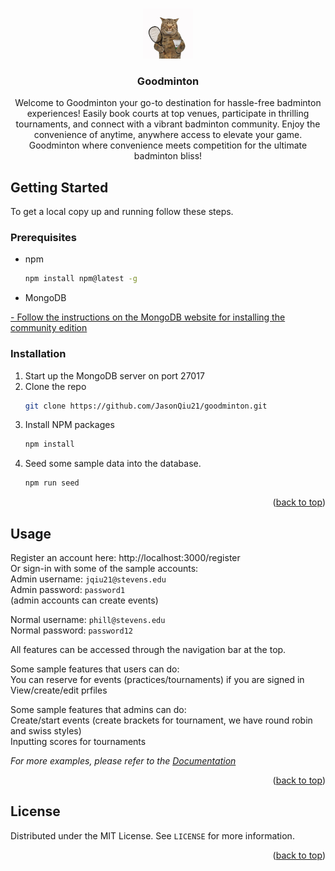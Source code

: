 <a name="readme-top"></a>


<!-- PROJECT LOGO -->
<br />
<div align="center">
  <a href="https://github.com/JasonQiu21/goodminton">
    <img src="public/images/cat.jpg" alt="Logo" width="80" height="80">
  </a>

<h3 align="center">Goodminton</h3>

  <p align="center">
    Welcome to Goodminton your go-to destination for hassle-free badminton experiences! Easily book courts at top venues, participate in thrilling tournaments, and connect with a vibrant badminton community. Enjoy the convenience of anytime, anywhere access to elevate your game. Goodminton where convenience meets competition for the ultimate badminton bliss!
  </p>
</div>


<!-- GETTING STARTED -->
## Getting Started

To get a local copy up and running follow these steps.

### Prerequisites

* npm
  ```sh
  npm install npm@latest -g
  ```
* MongoDB
<a href="https://www.mongodb.com/docs/manual/administration/install-community/">
  - Follow the instructions on the MongoDB website for installing the community edition
</a>

### Installation

1. Start up the MongoDB server on port 27017
2. Clone the repo
   ```sh
   git clone https://github.com/JasonQiu21/goodminton.git
   ```
3. Install NPM packages
   ```sh
   npm install
   ```
4. Seed some sample data into the database.
   ```sh
   npm run seed
   ```

<p align="right">(<a href="#readme-top">back to top</a>)</p>



<!-- USAGE EXAMPLES -->
## Usage

Register an account here: http://localhost:3000/register
<br />
Or sign-in with some of the sample accounts:
<br />
Admin username: `jqiu21@stevens.edu`
<br />
Admin password: `password1`
<br />
(admin accounts can create events)
<br />

Normal username:  `phill@stevens.edu`
<br />
Normal password:  `password12`
<br />

All features can be accessed through the navigation bar at the top.
<br />

Some sample features that users can do:
<br/>
You can reserve for events (practices/tournaments) if you are signed in
<br/>
View/create/edit prfiles
<br/>

Some sample features that admins can do:
<br/>
Create/start events (create brackets for tournament, we have round robin and swiss styles)
<br/>
Inputting scores for tournaments
<br/>


_For more examples, please refer to the [Documentation](https://example.com)_

<p align="right">(<a href="#readme-top">back to top</a>)</p>



<!-- LICENSE -->
## License

Distributed under the MIT License. See `LICENSE` for more information.

<p align="right">(<a href="#readme-top">back to top</a>)</p>